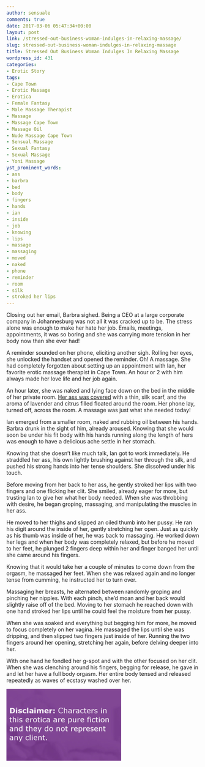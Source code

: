 ```yaml
---
author: sensuale
comments: true
date: 2017-03-06 05:47:34+00:00
layout: post
link: /stressed-out-business-woman-indulges-in-relaxing-massage/
slug: stressed-out-business-woman-indulges-in-relaxing-massage
title: Stressed Out Business Woman Indulges In Relaxing Massage
wordpress_id: 431
categories:
- Erotic Story
tags:
- Cape Town
- Erotic Massage
- Erotica
- Female Fantasy
- Male Massage Therapist
- Massage
- Massage Cape Town
- Massage Oil
- Nude Massage Cape Town
- Sensual Massage
- Sexual Fantasy
- Sexual Massage
- Yoni Massage
yst_prominent_words:
- ass
- barbra
- bed
- body
- fingers
- hands
- ian
- inside
- job
- knowing
- lips
- massage
- massaging
- moved
- naked
- phone
- reminder
- room
- silk
- stroked her lips
---
```


Closing out her email, Barbra sighed. Being a CEO at a large corporate company in Johannesburg was not all it was cracked up to be. The stress alone was enough to make her hate her job. Emails, meetings, appointments, it was so boring and she was carrying more tension in her body now than she ever had!

A reminder sounded on her phone, eliciting another sigh. Rolling her eyes, she unlocked the handset and opened the reminder. Oh! A massage. She had completely forgotten about setting up an appointment with Ian, her favorite erotic massage therapist in Cape Town. An hour or 2 with him always made her love life and her job again.

An hour later, she was naked and lying face down on the bed in the middle of her private room. [Her ass was covered](/gorgeous-model-enjoys-a-sensual-massage/) with a thin, silk scarf, and the aroma of lavender and citrus filled floated around the room. Her phone lay, turned off, across the room. A massage was just what she needed today!

Ian emerged from a smaller room, naked and rubbing oil between his hands. Barbra drunk in the sight of him, already aroused. Knowing that she would soon be under his fit body with his hands running along the length of hers was enough to have a delicious ache settle in her stomach.

Knowing that she doesn’t like much talk, Ian got to work immediately. He straddled her ass, his own lightly brushing against her through the silk, and pushed his strong hands into her tense shoulders. She dissolved under his touch.

Before moving from her back to her ass, he gently stroked her lips with two fingers and one flicking her clit. She smiled, already eager for more, but trusting Ian to give her what her body needed. When she was throbbing with desire, he began groping, massaging, and manipulating the muscles in her ass.

He moved to her thighs and slipped an oiled thumb into her pussy. He ran his digit around the inside of her, gently stretching her open. Just as quickly as his thumb was inside of her, he was back to massaging. He worked down her legs and when her body was completely relaxed, but before he moved to her feet, he plunged 2 fingers deep within her and finger banged her until she came around his fingers.

Knowing that it would take her a couple of minutes to come down from the orgasm, he massaged her feet. When she was relaxed again and no longer tense from cumming, he instructed her to turn over.

Massaging her breasts, he alternated between randomly groping and pinching her nipples. With each pinch, she’d moan and her back would slightly raise off of the bed. Moving to her stomach he reached down with one hand stroked her lips until he could feel the moisture from her pussy.

When she was soaked and everything but begging him for more, he moved to focus completely on her vagina. He massaged the lips until she was dripping, and then slipped two fingers just inside of her. Running the two fingers around her opening, stretching her again, before delving deeper into her.

With one hand he fondled her g-spot and with the other focused on her clit. When she was clenching around his fingers, begging for release, he gave in and let her have a full body orgasm. Her entire body tensed and released repeatedly as waves of ecstasy washed over her.

![erotica](/images/posts/disclaimer.png)
